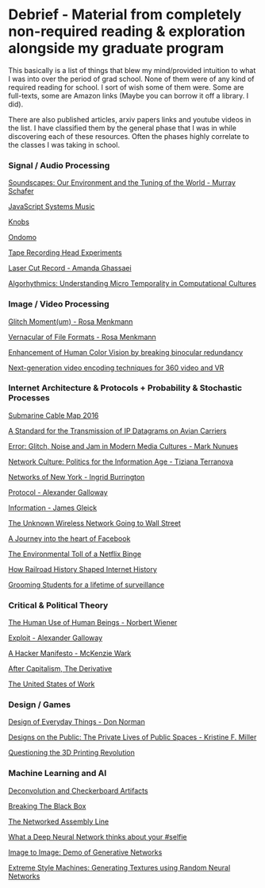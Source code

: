 # Debrief - Material from completely non-required reading & exploration alongside my graduate program

This basically is a list of things that blew my mind/provided intuition to what I was into over the period of grad school. None of them were of any kind of required reading for school. I sort of wish some of them were.
Some are full-texts, some are Amazon links (Maybe you can borrow it off a library. I did). 

There are also published articles, arxiv papers links and youtube videos in the list. 
I have classified them by the general phase that I was in while discovering each of these resources. Often the phases highly correlate to the classes I was taking in school.

### Signal / Audio Processing

[Soundscapes: Our Environment and the Tuning of the World - Murray Schafer](https://www.amazon.com/Soundscape-Sonic-Environment-Tuning-World-ebook/dp/B005VRKQX8)

[JavaScript Systems Music](http://teropa.info/blog/2016/07/28/javascript-systems-music.html)

[Knobs](https://www.youtube.com/channel/UCarxZ8bKjfFzUOgN5LjYOhQ)

[Ondomo](https://youtu.be/mivNaRQBLmA?t=21s)

[Tape Recording Head Experiments](https://www.youtube.com/watch?v=MMD-d-1erk4)

[Laser Cut Record - Amanda Ghassaei](http://www.amandaghassaei.com/projects/laser_cut_record/)

[Algorhythmics: Understanding Micro Temporality in Computational Cultures](http://computationalculture.net/article/algorhythmics-understanding-micro-temporality-in-computational-cultures)


### Image / Video Processing

[Glitch Moment(um) - Rosa Menkmann](https://networkcultures.org/_uploads/NN%234_RosaMenkman.pdf)

[Vernacular of File Formats - Rosa Menkmann](https://www.flickr.com/photos/r00s/20265843548)

[Enhancement of Human Color Vision by breaking binocular redundancy](https://arxiv.org/abs/1703.04392)

[Next-generation video encoding techniques for 360 video and VR](https://code.facebook.com/posts/1126354007399553/next-generation-video-encoding-techniques-for-360-video-and-vr/)


### Internet Architecture & Protocols + Probability & Stochastic Processes

[Submarine Cable Map 2016](http://submarine-cable-map-2016.telegeography.com/)

[A Standard for the Transmission of IP Datagrams on Avian Carriers](https://tools.ietf.org/html/rfc1149)

[Error: Glitch, Noise and Jam in Modern Media Cultures - Mark Nunues](https://www.amazon.com/Error-Glitch-Noise-Media-Cultures/dp/1441110216)

[Network Culture: Politics for the Information Age - Tiziana Terranova](https://compthink.files.wordpress.com/2011/04/terranova-network-culture.pdf)

[Networks of New York - Ingrid Burrington](http://seeingnetworks.in/nyc/)

[Protocol - Alexander Galloway](http://beforebefore.net/136c/s16/media/galloway-protocol.pdf)

[Information - James Gleick](https://www.amazon.com/Information-History-Theory-Flood/dp/1400096235)

[The Unknown Wireless Network Going to Wall Street](https://sniperinmahwah.wordpress.com/2016/06/13/the-unknown-wireless-network-going-to-wall-street/)

[A Journey into the heart of Facebook](https://www.theatlantic.com/technology/archive/2015/12/facebook-data-center-tk/418683/)

[The Environmental Toll of a Netflix Binge](https://www.theatlantic.com/technology/archive/2015/12/there-are-no-clean-clouds/420744/)

[How Railroad History Shaped Internet History](https://www.theatlantic.com/technology/archive/2015/11/how-railroad-history-shaped-internet-history/417414/)

[Grooming Students for a lifetime of surveillance](https://modelviewculture.com/pieces/grooming-students-for-a-lifetime-of-surveillance)


### Critical & Political Theory

[The Human Use of Human Beings - Norbert Wiener](https://monoskop.org/images/5/51/Wiener_Norbert_The_Human_Use_of_Human_Beings.pdf)

[Exploit - Alexander Galloway](http://dss-edit.com/plu/Galloway-Thacker_The_Exploit_2007.pdf)

[A Hacker Manifesto - McKenzie Wark](https://monoskop.org/images/8/85/Wark_McKenzie_A_Hacker_Manifesto.pdf)

[After Capitalism, The Derivative](http://www.publicseminar.org/2017/04/derivative/#.WU7xpRPyt-U)

[The United States of Work](https://newrepublic.com/article/141663/united-states-work)


### Design / Games 

[Design of Everyday Things - Don Norman](http://cc.droolcup.com/wp-content/uploads/2015/07/The-Design-of-Everyday-Things-Revised-and-Expanded-Edition.pdf)

[Designs on the Public: The Private Lives of Public Spaces - Kristine F. Miller](http://www.jstor.org/stable/10.5749/j.ctttv5pq)

[Questioning the 3D Printing Revolution](https://modelviewculture.com/pieces/questioning-the-3d-printing-revolution)


### Machine Learning and AI

[Deconvolution and Checkerboard Artifacts](http://distill.pub/2016/deconv-checkerboard/)

[Breaking The Black Box](https://www.propublica.org/article/breaking-the-black-box-what-facebook-knows-about-you)

[The Networked Assembly Line](https://thenewinquiry.com/the-networked-assembly-line/)

[What a Deep Neural Network thinks about your #selfie](http://karpathy.github.io/2015/10/25/selfie/)

[Image to Image: Demo of Generative Networks](https://affinelayer.com/pixsrv/index.html)

[Extreme Style Machines: Generating Textures using Random Neural Networks](https://nucl.ai/blog/extreme-style-machines/)

